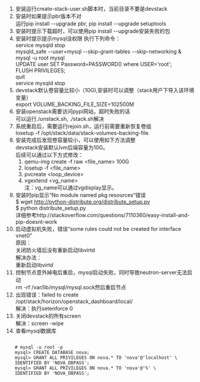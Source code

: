 1. 安装运行create-stack-user.sh脚本时，当前目录不要是devstack
2. 安装时如果提示pbr版本不对   
   运行pip install --upgrade pbr, pip install --upgrade setuptools
3. 安装时提示下载超时，可以使用pip install --upgrade安装失败的包
4. 安装时提示提示mysql没权限
   执行下列命令：  
   service mysqld stop  
   mysqld_safe --user=mysql --skip-grant-tables --skip-networking &   
   mysql -u root mysql   
   UPDATE user SET Password=PASSWORD() where USER='root';  
   FLUSH PRIVILEGES;  
   quit  
   service mysqld stop  
5. devstack默认卷容量比较小（10G),安装时可以调整（stack用户下导入该环境变量）  
   export VOLUME_BACKING_FILE_SIZE=102500M  
6. 安装openstack需要访问pypi网站，超时失败的话    
   可以运行./unstack.sh, ./stack.sh解决
7. 系统重启后，需要运行rejoin.sh，运行前需要重新恢复卷组  
   losetup -f /opt/stack/data/stack-volumes-backing-file  
8. 安装完成后发现卷容量较小，可以使用如下方法调整  
   devstack安装默认lvm后端容量为10G。   
   后续可以通过以下方式修改：  
   1. qemu-img create -f raw <file_name> 100G
   2. losetup -f <file_name>
   3. pvcreate <loop_device>
   4. vgextend <vg_name>  
   注：vg_name可以通过vgdisplay显示。
9. 安装时pip显示”No module named pkg resources“错误  
   $ wget http://python-distribute.org/distribute_setup.py  
   $ python distribute_setup.py  
   详细参考http://stackoverflow.com/questions/7110360/easy-install-and-pip-doesnt-work  
10. 启动虚拟机失败，错误“some rules could not be created for interface vnet0”  
   原因：   
   关闭防火墙后没有重新启动libvirtd   
   解决办法：   
   重新启动libvirtd   
11. 控制节点意外掉电后重启，mysql启动失败，同时导致neutron-server无法启动   
   rm -rf /var/lib/mysql/mysql.sock然后重启节点
12. 出现错误：failed to create /opt/stack/horizon/openstack_dashboard/local/   
   解决：执行setenforce 0  
13. 关闭devstack的所有screen   
   解决：screen -wipe
14. 查看mysql数据库  
<pre><code>
   # mysql -u root -p
   mysql> CREATE DATABASE nova;
   mysql> GRANT ALL PRIVILEGES ON nova.* TO 'nova'@'localhost' \
   IDENTIFIED BY 'NOVA_DBPASS';
   mysql> GRANT ALL PRIVILEGES ON nova.* TO 'nova'@'%' \
   IDENTIFIED BY 'NOVA_DBPASS';
</code></pre>



